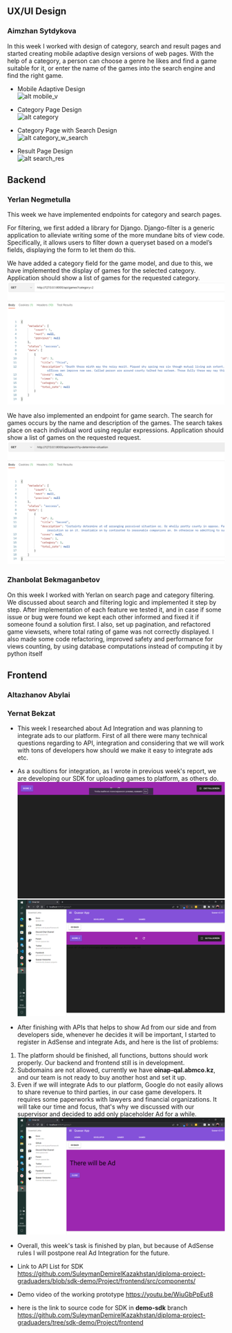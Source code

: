 ## UX/UI Design
### Aimzhan Sytdykova
In this week I worked with design of category, search and result pages and started creating mobile adaptive design versions of web pages.
With the help of a category, a person can choose a genre he likes and find a game suitable for it, or enter the name of the games into the search engine and find the right game.

* Mobile Adaptive Design\
![alt mobile_v](https://github.com/SuleymanDemirelKazakhstan/diploma-project-graduaders/blob/main/Design/mobile_v.png?raw=true)

* Category Page Design\
![alt category](https://github.com/SuleymanDemirelKazakhstan/diploma-project-graduaders/blob/main/Design/category.png?raw=true)

* Category Page with Search Design\
![alt category_w_search](https://github.com/SuleymanDemirelKazakhstan/diploma-project-graduaders/blob/main/Design/category_w_search.png?raw=true)

* Result Page Design\
![alt search_res](https://github.com/SuleymanDemirelKazakhstan/diploma-project-graduaders/blob/main/Design/search_res.png?raw=true)

## Backend
### Yerlan Negmetulla

This week we have implemented endpoints for category and search pages.

For filtering, we first added a library for Django. Django-filter is a generic application to alleviate writing some of the more mundane bits of view code. Specifically, it allows users to filter down a queryset based on a model’s fields, displaying the form to let them do this.

We have added a category field for the game model, and due to this, we have implemented the display of games for the selected category. Application should show a list of games for the requested category.
![Category](./week8/category.png)

We have also implemented an endpoint for game search. The search for games occurs by the name and description of the games. The search takes place on each individual word using regular expressions. Application should show a list of games on the requested request.
![Search](./week8/search.png)

### Zhanbolat Bekmaganbetov

On this week I worked with Yerlan on search page and category filtering. We discussed about search and filtering logic and implemented it step by step. After implementation of each feature we tested it, and in case if some issue or bug were found we kept each other informed and fixed it if someone found a solution first. I also, set up pagination, and refactored game viewsets, where total rating of game was not correctly displayed. I also made some code refactoring, improved safety and performance for views counting, by using database computations instead of computing it by python itself

## Frontend
### Altazhanov Abylai
### Yernat Bekzat
* This week I researched about Ad Integration and was planning to integrate ads to our platform. First of all there were many technical questions regarding to API, integration and considering that we will work with tons of developers how should we make it easy to integrate ads etc.
* As a soultions for integration, as I wrote in previous week's report, we are developing our SDK for uploading games to platform, as others do.
![alt fullscreen](./week8/fullscreen.png)
![alt new-buttons](./week8/new-buttons.png)

* After finishing with APIs that helps to show Ad from our side and from developers side, whenever he decides it will be important, I started to register in AdSense and integrate Ads, and here is the list of problems:
1. The platform should be finished, all functions, buttons should work properly. Our backend and frontend still is in development.
2. Subdomains are not allowed, currently we have **oinap-qal.abmco.kz**, and our team is not ready to buy another host and set it up.
3. Even if we will integrate Ads to our platform, Google do not easily allows to share revenue to third parties, in our case game developers. It requires some paperworks with lawyers and financial organizations. It will take our time and focus, that's why we discussed with our supervisor and decided to add only placeholder Ad for a while.
![alt demo-ad](./week8/Ad%20example.png)

* Overall, this week's task is finished by plan, but because of AdSense rules I will postpone real Ad Integration for the future.

* Link to API List for SDK
    https://github.com/SuleymanDemirelKazakhstan/diploma-project-graduaders/blob/sdk-demo/Project/frontend/src/components/
* Demo video of the working prototype
    https://youtu.be/WiuGbPpEut8
* here is the link to source code for SDK in **demo-sdk** branch
    https://github.com/SuleymanDemirelKazakhstan/diploma-project-graduaders/tree/sdk-demo/Project/frontend
